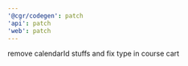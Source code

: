```yaml
---
'@cgr/codegen': patch
'api': patch
'web': patch
---
```


remove calendarId stuffs and fix type in course cart
